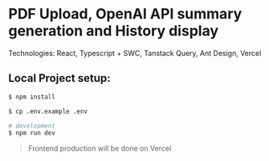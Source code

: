 # PDF Upload, OpenAI API summary generation and History display

Technologies: React, Typescript + SWC, Tanstack Query, Ant Design, Vercel

## Local Project setup:

```bash
$ npm install
```

```bash
$ cp .env.example .env
```

```bash
# development
$ npm run dev
```

> Frontend production will be done on Vercel
